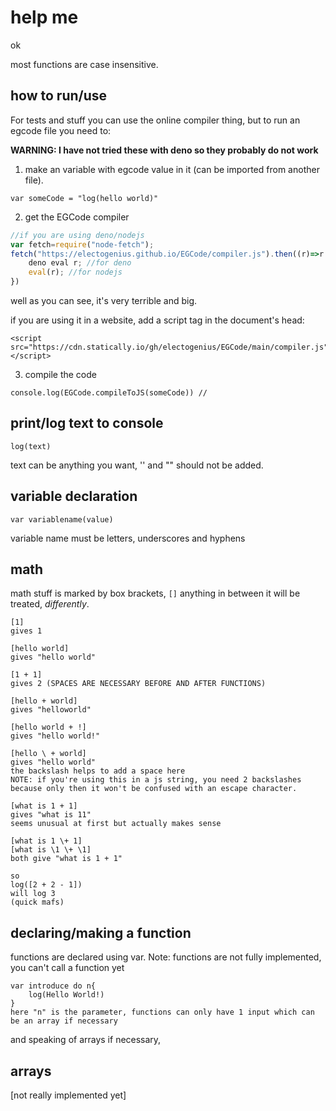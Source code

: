 # help me
ok

most functions are case insensitive.
## how to run/use
For tests and stuff you can use the online compiler thing, but to run an egcode file you need to:

**WARNING: I have not tried these with deno so they probably do not work**
1. make an variable with egcode value in it (can be imported from another file).
```
var someCode = "log(hello world)"
```
2. get the EGCode compiler
```js
//if you are using deno/nodejs
var fetch=require("node-fetch");
fetch("https://electogenius.github.io/EGCode/compiler.js").then((r)=>r.text()).then((r)=>{
	deno eval r; //for deno
	eval(r); //for nodejs
})
```
well as you can see, it's very terrible and big.

if you are using it in a website, add a script tag in the document's head:
```
<script src="https://cdn.statically.io/gh/electogenius/EGCode/main/compiler.js"></script>
```

3. compile the code
```
console.log(EGCode.compileToJS(someCode)) //
```
## print/log text to console

`log(text)`

text can be anything you want, '' and "" should not be added.
## variable declaration
`var variablename(value)`

variable name must be letters, underscores and hyphens

## math

math stuff is marked by box brackets, `[]` anything in between it will be treated, *differently*.

```
[1]
gives 1

[hello world]
gives "hello world"

[1 + 1]
gives 2 (SPACES ARE NECESSARY BEFORE AND AFTER FUNCTIONS)

[hello + world]
gives "helloworld"

[hello world + !]
gives "hello world!"

[hello \ + world]
gives "hello world"
the backslash helps to add a space here
NOTE: if you're using this in a js string, you need 2 backslashes because only then it won't be confused with an escape character.

[what is 1 + 1]
gives "what is 11"
seems unusual at first but actually makes sense

[what is 1 \+ 1]
[what is \1 \+ \1]
both give "what is 1 + 1"

so
log([2 + 2 - 1])
will log 3
(quick mafs)
```
## declaring/making a function
functions are declared using var.
Note: functions are not fully implemented, you can't call a function yet
```
var introduce do n{
	log(Hello World!)
}
here "n" is the parameter, functions can only have 1 input which can be an array if necessary
```
and speaking of arrays if necessary,
## arrays
[not really implemented yet]